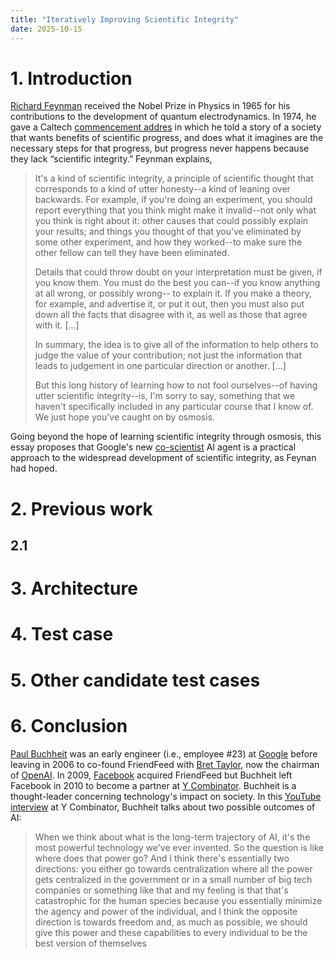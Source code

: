 ```yaml
---
title: "Iteratively Improving Scientific Integrity"
date: 2025-10-15
---
```

<h1>1. Introduction</h1>
<p><a href="https://en.wikipedia.org/wiki/Richard_Feynman">Richard Feynman</a> received the Nobel Prize in Physics in 1965 for his contributions to the development of quantum electrodynamics. In 1974, he gave a Caltech <a href="https://faculty.sites.iastate.edu/tesfatsi/archive/tesfatsi/CargoCultScience.RichardFeynman1974.pdf">commencement addres</a> in which he told a story of a society that wants benefits of scientific progress, and does what it imagines are the necessary steps for that progress, but progress never happens because they lack “scientific integrity.” Feynman explains,</p>
<blockquote>
  <p>It's a kind of scientific integrity,
a principle of scientific thought that corresponds to a kind of utter honesty--a kind of
leaning over backwards. For example, if you're doing an experiment, you should report
everything that you think might make it invalid--not only what you think is right about
it: other causes that could possibly explain your results; and things you thought of that
you've eliminated by some other experiment, and how they worked--to make sure the
other fellow can tell they have been eliminated.</p>
  <p>Details that could throw doubt on your interpretation must be given, if you know them.
You must do the best you can--if you know anything at all wrong, or possibly wrong--
to explain it. If you make a theory, for example, and advertise it, or put it out, then you
must also put down all the facts that disagree with it, as well as those that agree with it. [...]</p>
  <p>In summary, the idea is to give all of the information to help others to judge the value
of your contribution; not just the information that leads to judgement in one particular
direction or another. [...]</p>
  <p>But this long history of learning how to not fool ourselves--of having utter scientific
integrity--is, I'm sorry to say, something that we haven't specifically included in any
particular course that I know of. We just hope you've caught on by osmosis.</p>
</blockquote>
<pp>Going beyond the hope of learning scientific integrity through osmosis, this essay proposes that Google's new <a href="https://research.google/blog/accelerating-scientific-breakthroughs-with-an-ai-co-scientist">co-scientist</a> AI agent is a practical approach to the widespread development of scientific integrity, as Feynan had hoped.</pp>
<br/>
<h1>2. Previous work</h1>
<h2>2.1 
<h1>3. Architecture</h1>
<h1>4. Test case</h1>
<h1>5. Other candidate test cases</h1>
<h1>6. Conclusion</h1>
<p><a href="https://en.wikipedia.org/wiki/Paul_Buchheit">Paul Buchheit</a> was an early engineer (i.e., employee #23) at <a href="https://en.wikipedia.org/wiki/Google">Google</a> before leaving in 2006 to co-found FriendFeed with <a href="https://en.wikipedia.org/wiki/Bret_Taylor">Bret Taylor</a>, now the chairman of <a href="https://en.wikipedia.org/wiki/OpenAI">OpenAI</a>. In 2009, <a href="https://en.wikipedia.org/wiki/Facebook">Facebook</a> acquired FriendFeed but Buchheit left Facebook in 2010 to become a partner at <a href="https://en.wikipedia.org/wiki/Y_Combinator">Y Combinator</a>. Buchheit is a thought-leader concerning technology's impact on society. In this <a href="https://youtu.be/LSUviaN1eso?t=874">YouTube interview</a> at Y Combinator, Buchheit talks about two possible outcomes of AI:</p>
<blockquote>
  <p>When we think about what is
the long-term trajectory of AI, it's the most powerful technology we've ever
invented. So the question is like where does that power go? And I think there's essentially two directions: you
either go towards centralization where all the power gets centralized in the government or in a small 
number of big tech companies or something like that and my feeling is that that's catastrophic for the human
species because you essentially minimize the agency and power of the individual, and I think the opposite
direction is towards freedom and, as much as possible, we should give this
power and these capabilities to every individual to be the best version of themselves</p>
</blockquote>
